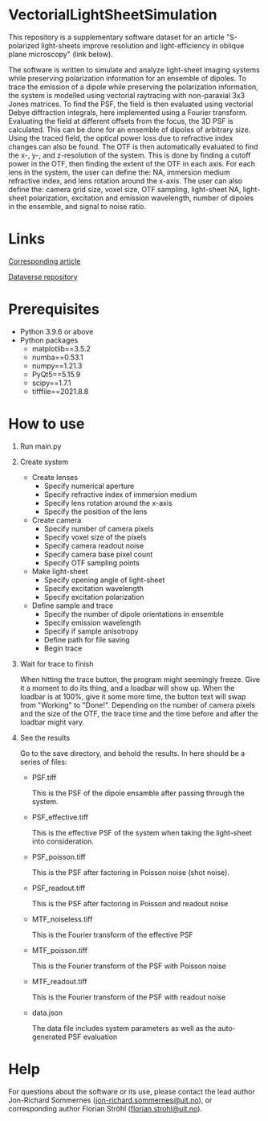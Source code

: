 # VectorialLightSheetSimulation

This repository is a supplementary software dataset for an article "S-polarized light-sheets improve resolution and light-efficiency in oblique plane microscopy" (link below).

The software is written to simulate and analyze light-sheet imaging systems while preserving polarization information for an ensemble of dipoles. To trace the emission of a dipole while preserving the polarization information, the system is modelled using vectorial raytracing with non-paraxial 3x3 Jones matrices. To find the PSF, the field is then evaluated using vectorial Debye diffraction integrals, here implemented using a Fourier transform. Evaluating the field at different offsets from the focus, the 3D PSF is calculated. This can be done for an ensemble of dipoles of arbitrary size. Using the traced field, the optical power loss due to refractive index changes can also be found. The OTF is then automatically evaluated to find the x-, y-, and z-resolution of the system. This is done by finding a cutoff power in the OTF, then finding the extent of the OTF in each axis. For each lens in the system, the user can define the: NA, immersion medium refractive index, and lens rotation around the x-axis. The user can also define the: camera grid size, voxel size, OTF sampling, light-sheet NA, light-sheet polarization, excitation and emission wavelength, number of dipoles in the ensemble, and signal to noise ratio.

# Links

[Corresponding article](https://arxiv.org/abs/2303.14018)

[Dataverse repository](https://dataverse.no/dataset.xhtml?persistentId=doi:10.18710/YAYNNL&version=DRAFT)

# Prerequisites

* Python 3.9.6 or above
* Python packages
	- matplotlib==3.5.2
	- numba==0.53.1
	- numpy==1.21.3
	- PyQt5==5.15.9
	- scipy==1.7.1
	- tifffile==2021.8.8

# How to use

1. Run main.py
2. Create system
	* Create lenses
		- Specify numerical aperture
		- Specify refractive index of immersion medium
		- Specify lens rotation around the x-axis
		- Specify the position of the lens
	* Create camera
		- Specify number of camera pixels
		- Specify voxel size of the pixels
		- Specify camera readout noise
		- Specify camera base pixel count
		- Specify OTF sampling points
	* Make light-sheet
		- Specify opening angle of light-sheet
		- Specify excitation wavelength
		- Specify excitation polarization
	* Define sample and trace
		- Specify the number of dipole orientations in ensemble
		- Specify emission wavelength
		- Specify if sample anisotropy
		- Define path for file saving
		- Begin trace
3. Wait for trace to finish

	When hitting the trace button, the program might seemingly freeze. Give it a moment to do its thing, and a loadbar will show up. When the loadbar is at 100%, give it some more time, the button text will swap from "Working" to "Done!". Depending on the number of camera pixels and the size of the OTF, the trace time and the time before and after the loadbar might vary.

4. See the results

	Go to the save directory, and behold the results. In here should be a series of files:
	* PSF.tiff
	
		This is the PSF of the dipole ensamble after passing through the system.
		
	* PSF_effective.tiff
	
		This is the effective PSF of the system when taking the light-sheet into consideration.
		
	* PSF_poisson.tiff
	
		This is the PSF after factoring in Poisson noise (shot noise).
		
	* PSF_readout.tiff
	
		This is the PSF after factoring in Poisson and readout noise
		
	* MTF_noiseless.tiff
	
		This is the Fourier transform of the effective PSF
		
	* MTF_poisson.tiff
	
		This is the Fourier transform of the PSF with Poisson noise
		
	* MTF_readout.tiff
	
		This is the Fourier transform of the PSF with readout noise
		
	* data.json
	
		The data file includes system parameters as well as the auto-generated PSF evaluation
		
# Help

For questions about the software or its use, please contact the lead author Jon-Richard Sommernes (jon-richard.sommernes@uit.no), or corresponding author Florian Ströhl (florian.strohl@uit.no).
